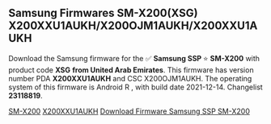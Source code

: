 <h2>Samsung Firmwares SM-X200(XSG) X200XXU1AUKH/X200OJM1AUKH/X200XXU1AUKH</h2>
Download the Samsung firmware for the ✅ <strong>Samsung SSP </strong> ⭐ <strong>SM-X200</strong> with product code <strong>XSG</strong> <strong> from United Arab Emirates</strong>. This firmware has version number PDA <strong>X200XXU1AUKH</strong> and CSC X200OJM1AUKH. The operating system of this firmware is Android R , with build date 2021-12-14. Changelist <strong>23118819</strong>.


[SM-X200](https://samfirm.shop/samsung/model/SM-X200)
[X200XXU1AUKH](https://samfirm.shop/samsung/pda/X200XXU1AUKH)
[Download Firmware Samsung SSP SM-X200](https://samfirm.shop/samsung/firmware/482306)
